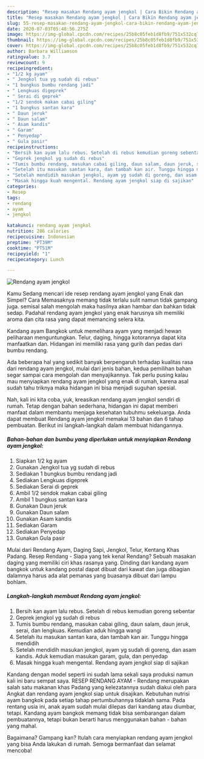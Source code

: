 ```yaml
---
description: "Resep masakan Rendang ayam jengkol | Cara Bikin Rendang ayam jengkol Yang Mudah Dan Praktis"
title: "Resep masakan Rendang ayam jengkol | Cara Bikin Rendang ayam jengkol Yang Mudah Dan Praktis"
slug: 55-resep-masakan-rendang-ayam-jengkol-cara-bikin-rendang-ayam-jengkol-yang-mudah-dan-praktis
date: 2020-07-03T05:48:56.275Z
image: https://img-global.cpcdn.com/recipes/25b8c05feb1d8fb9/751x532cq70/rendang-ayam-jengkol-foto-resep-utama.jpg
thumbnail: https://img-global.cpcdn.com/recipes/25b8c05feb1d8fb9/751x532cq70/rendang-ayam-jengkol-foto-resep-utama.jpg
cover: https://img-global.cpcdn.com/recipes/25b8c05feb1d8fb9/751x532cq70/rendang-ayam-jengkol-foto-resep-utama.jpg
author: Barbara Williamson
ratingvalue: 3.7
reviewcount: 9
recipeingredient:
- "1/2 kg ayam"
- " Jengkol tua yg sudah di rebus"
- "1 bungkus bumbu rendang jadi"
- " Lengkuas digeprek"
- " Serai di geprek"
- "1/2 sendok makan cabai giling"
- "1 bungkus santan kara"
- " Daun jeruk"
- " Daun salam"
- " Asam kandis"
- " Garam"
- " Penyedap"
- " Gula pasir"
recipeinstructions:
- "Bersih kan ayam lalu rebus. Setelah di rebus kemudian goreng sebentar"
- "Geprek jengkol yg sudah di rebus"
- "Tumis bumbu rendang, masukan cabai giling, daun salam, daun jeruk, serai, dan lengkuas. Kemudian aduk hingga wangi"
- "Setelah itu masukan santan kara, dan tambah kan air. Tunggu hingga mendidih"
- "Setelah mendidih masukan jengkol, ayam yg sudah di goreng, dan asam kandis. Aduk kemudian masukan garam, gula, dan penyedap"
- "Masak hingga kuah mengental. Rendang ayam jengkol siap di sajikan"
categories:
- Resep
tags:
- rendang
- ayam
- jengkol

katakunci: rendang ayam jengkol 
nutrition: 286 calories
recipecuisine: Indonesian
preptime: "PT39M"
cooktime: "PT51M"
recipeyield: "1"
recipecategory: Lunch

---
```



![Rendang ayam jengkol](https://img-global.cpcdn.com/recipes/25b8c05feb1d8fb9/751x532cq70/rendang-ayam-jengkol-foto-resep-utama.jpg)

Kamu Sedang mencari ide resep rendang ayam jengkol yang Enak dan Simpel? Cara Memasaknya memang tidak terlalu sulit namun tidak gampang juga. semisal salah mengolah maka hasilnya akan hambar dan bahkan tidak sedap. Padahal rendang ayam jengkol yang enak harusnya sih memiliki aroma dan cita rasa yang dapat memancing selera kita.

Kandang ayam Bangkok untuk memelihara ayam yang menjadi hewan peliharaan menguntungkan. Telur, daging, hingga kotorannya dapat kita manfaatkan dan. Hidangan ini memiliki rasa yang gurih dan pedas dari bumbu rendang.

Ada beberapa hal yang sedikit banyak berpengaruh terhadap kualitas rasa dari rendang ayam jengkol, mulai dari jenis bahan, kedua pemilihan bahan segar sampai cara mengolah dan menyajikannya. Tak perlu pusing kalau mau menyiapkan rendang ayam jengkol yang enak di rumah, karena asal sudah tahu triknya maka hidangan ini bisa menjadi suguhan spesial.


Nah, kali ini kita coba, yuk, kreasikan rendang ayam jengkol sendiri di rumah. Tetap dengan bahan sederhana, hidangan ini dapat memberi manfaat dalam membantu menjaga kesehatan tubuhmu sekeluarga. Anda dapat membuat Rendang ayam jengkol memakai 13 bahan dan 6 tahap pembuatan. Berikut ini langkah-langkah dalam membuat hidangannya.

<!--inarticleads1-->

##### Bahan-bahan dan bumbu yang diperlukan untuk menyiapkan Rendang ayam jengkol:

1. Siapkan 1/2 kg ayam
1. Gunakan  Jengkol tua yg sudah di rebus
1. Sediakan 1 bungkus bumbu rendang jadi
1. Sediakan  Lengkuas digeprek
1. Sediakan  Serai di geprek
1. Ambil 1/2 sendok makan cabai giling
1. Ambil 1 bungkus santan kara
1. Gunakan  Daun jeruk
1. Gunakan  Daun salam
1. Gunakan  Asam kandis
1. Sediakan  Garam
1. Sediakan  Penyedap
1. Gunakan  Gula pasir


Mulai dari Rendang Ayam, Daging Sapi, Jengkol, Telur, Kentang Khas Padang. Resep Rendang - Siapa yang tek kenal Rendang? Sebuah masakan daging yang memiliki ciri khas rasanya yang. Dinding dari kandang ayam bangkok untuk kandang postal dapat dibuat dari kawat dan juga dibagian dalamnya harus ada alat pemanas yang buasanya dibuat dari lampu bohlam. 

<!--inarticleads2-->

##### Langkah-langkah membuat Rendang ayam jengkol:

1. Bersih kan ayam lalu rebus. Setelah di rebus kemudian goreng sebentar
1. Geprek jengkol yg sudah di rebus
1. Tumis bumbu rendang, masukan cabai giling, daun salam, daun jeruk, serai, dan lengkuas. Kemudian aduk hingga wangi
1. Setelah itu masukan santan kara, dan tambah kan air. Tunggu hingga mendidih
1. Setelah mendidih masukan jengkol, ayam yg sudah di goreng, dan asam kandis. Aduk kemudian masukan garam, gula, dan penyedap
1. Masak hingga kuah mengental. Rendang ayam jengkol siap di sajikan


Kandang dengan model seperti ini sudah lama sekali saya produksi namun kali ini baru sempat saya. RESEP RENDANG AYAM - Rendang merupakan salah satu makanan khas Padang yang kelezatannya sudah diakui oleh para Angkat dan rendang ayam jengkol siap untuk disajikan. Kebutuhan nutrisi ayam bangkok pada setiap tahap pertumbuhannya tidaklah sama. Pada rentang usia ini, anak ayam sudah mulai dilepas dari kandang atau diumbar, tetapi. Kandang ayam bangkok memang tidak bisa sembarangan dalam pembuatannya, tetapi bukan berarti harus menggunakan bahan - bahan yang mahal. 

Bagaimana? Gampang kan? Itulah cara menyiapkan rendang ayam jengkol yang bisa Anda lakukan di rumah. Semoga bermanfaat dan selamat mencoba!
